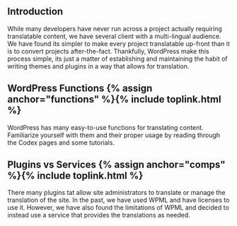 
## Introduction

While many developers have never run across a project actually requiring translatable content, we have several client with a multi-lingual audience. We have found its simpler to make every project translatable up-front than it is to convert projects after-the-fact. Thankfully, WordPress make this process simple, its just a matter of establishing and maintaining the habit of writing themes and plugins in a way that allows for translation.


## WordPress Functions {% assign anchor="functions" %}{% include toplink.html %}

WordPress has many easy-to-use functions for translating content. Familiarize yourself with them and their proper usage by reading through the Codex pages and some tutorials.


## Plugins vs Services {% assign anchor="comps" %}{% include toplink.html %}

There many plugins tat allow site administrators to translate or manage the translation of the site. In the past, we have used WPML and have licenses to use it. However, we have also found the limitations of WPML and decided to instead use a service that provides the translations as needed.


